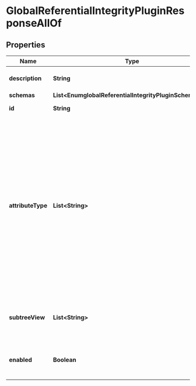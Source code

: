 

# GlobalReferentialIntegrityPluginResponseAllOf


## Properties

| Name | Type | Description | Notes |
|------------ | ------------- | ------------- | -------------|
|**description** | **String** | A description for this Plugin |  [optional] |
|**schemas** | **List&lt;EnumglobalReferentialIntegrityPluginSchemaUrn&gt;** |  |  [optional] |
|**id** | **String** | Name of the Plugin |  [optional] |
|**attributeType** | **List&lt;String&gt;** | The attribute type(s) for which to maintain referential integrity. The attribute must have a distinguished name or a name and optional UID syntax and must be indexed for equality searches in all subtree views for which referential integrity is to be maintained. |  [optional] |
|**subtreeView** | **List&lt;String&gt;** | The subtree view(s) for which to maintain referential integrity. |  [optional] |
|**enabled** | **Boolean** | Indicates whether the plug-in is enabled for use. |  [optional] |



